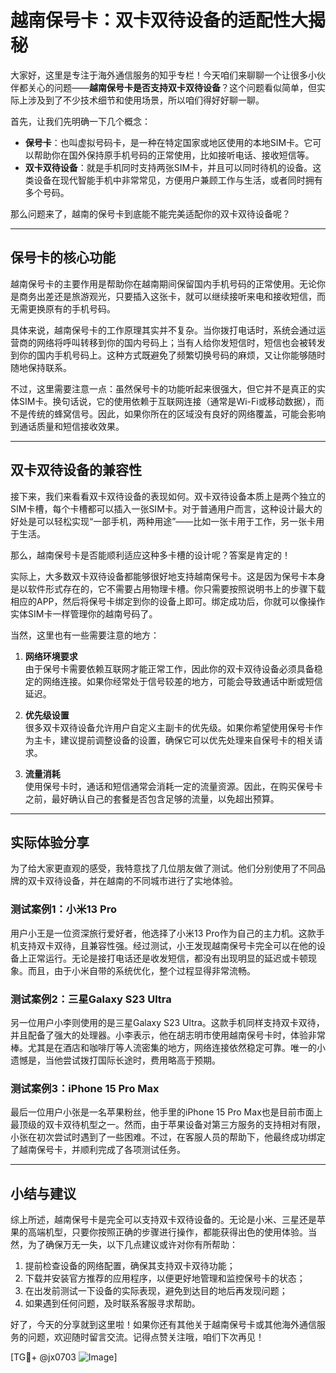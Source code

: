 # 越南保号卡：双卡双待设备的适配性大揭秘

大家好，这里是专注于海外通信服务的知乎专栏！今天咱们来聊聊一个让很多小伙伴都关心的问题——**越南保号卡是否支持双卡双待设备**？这个问题看似简单，但实际上涉及到了不少技术细节和使用场景，所以咱们得好好聊一聊。

首先，让我们先明确一下几个概念：

- **保号卡**：也叫虚拟号码卡，是一种在特定国家或地区使用的本地SIM卡。它可以帮助你在国外保持原手机号码的正常使用，比如接听电话、接收短信等。
- **双卡双待设备**：就是手机同时支持两张SIM卡，并且可以同时待机的设备。这类设备在现代智能手机中非常常见，方便用户兼顾工作与生活，或者同时拥有多个号码。

那么问题来了，越南的保号卡到底能不能完美适配你的双卡双待设备呢？

---

## 保号卡的核心功能

越南保号卡的主要作用是帮助你在越南期间保留国内手机号码的正常使用。无论你是商务出差还是旅游观光，只要插入这张卡，就可以继续接听来电和接收短信，而无需更换原有的手机号码。

具体来说，越南保号卡的工作原理其实并不复杂。当你拨打电话时，系统会通过运营商的网络将呼叫转移到你的国内号码上；当有人给你发短信时，短信也会被转发到你的国内手机号码上。这种方式既避免了频繁切换号码的麻烦，又让你能够随时随地保持联系。

不过，这里需要注意一点：虽然保号卡的功能听起来很强大，但它并不是真正的实体SIM卡。换句话说，它的使用依赖于互联网连接（通常是Wi-Fi或移动数据），而不是传统的蜂窝信号。因此，如果你所在的区域没有良好的网络覆盖，可能会影响到通话质量和短信接收效果。

---

## 双卡双待设备的兼容性

接下来，我们来看看双卡双待设备的表现如何。双卡双待设备本质上是两个独立的SIM卡槽，每个卡槽都可以插入一张SIM卡。对于普通用户而言，这种设计最大的好处是可以轻松实现“一部手机，两种用途”——比如一张卡用于工作，另一张卡用于生活。

那么，越南保号卡是否能顺利适应这种多卡槽的设计呢？答案是肯定的！

实际上，大多数双卡双待设备都能够很好地支持越南保号卡。这是因为保号卡本身是以软件形式存在的，它不需要占用物理卡槽。你只需要按照说明书上的步骤下载相应的APP，然后将保号卡绑定到你的设备上即可。绑定成功后，你就可以像操作实体SIM卡一样管理你的越南号码了。

当然，这里也有一些需要注意的地方：

1. **网络环境要求**  
   由于保号卡需要依赖互联网才能正常工作，因此你的双卡双待设备必须具备稳定的网络连接。如果你经常处于信号较差的地方，可能会导致通话中断或短信延迟。

2. **优先级设置**  
   很多双卡双待设备允许用户自定义主副卡的优先级。如果你希望使用保号卡作为主卡，建议提前调整设备的设置，确保它可以优先处理来自保号卡的相关请求。

3. **流量消耗**  
   使用保号卡时，通话和短信通常会消耗一定的流量资源。因此，在购买保号卡之前，最好确认自己的套餐是否包含足够的流量，以免超出预算。

---

## 实际体验分享

为了给大家更直观的感受，我特意找了几位朋友做了测试。他们分别使用了不同品牌的双卡双待设备，并在越南的不同城市进行了实地体验。

### 测试案例1：小米13 Pro
用户小王是一位资深旅行爱好者，他选择了小米13 Pro作为自己的主力机。这款手机支持双卡双待，且兼容性强。经过测试，小王发现越南保号卡完全可以在他的设备上正常运行。无论是接打电话还是收发短信，都没有出现明显的延迟或卡顿现象。而且，由于小米自带的系统优化，整个过程显得非常流畅。

### 测试案例2：三星Galaxy S23 Ultra
另一位用户小李则使用的是三星Galaxy S23 Ultra。这款手机同样支持双卡双待，并且配备了强大的处理器。小李表示，他在胡志明市使用越南保号卡时，体验非常棒。尤其是在酒店和咖啡厅等人流密集的地方，网络连接依然稳定可靠。唯一的小遗憾是，当他尝试拨打国际长途时，费用略高于预期。

### 测试案例3：iPhone 15 Pro Max
最后一位用户小张是一名苹果粉丝，他手里的iPhone 15 Pro Max也是目前市面上最顶级的双卡双待机型之一。然而，由于苹果设备对第三方服务的支持相对有限，小张在初次尝试时遇到了一些困难。不过，在客服人员的帮助下，他最终成功绑定了越南保号卡，并顺利完成了各项测试任务。

---

## 小结与建议

综上所述，越南保号卡是完全可以支持双卡双待设备的。无论是小米、三星还是苹果的高端机型，只要你按照正确的步骤进行操作，都能获得出色的使用体验。当然，为了确保万无一失，以下几点建议或许对你有所帮助：

1. 提前检查设备的网络配置，确保其支持双卡双待功能；
2. 下载并安装官方推荐的应用程序，以便更好地管理和监控保号卡的状态；
3. 在出发前测试一下设备的实际表现，避免到达目的地后再发现问题；
4. 如果遇到任何问题，及时联系客服寻求帮助。

好了，今天的分享就到这里啦！如果你还有其他关于越南保号卡或其他海外通信服务的问题，欢迎随时留言交流。记得点赞关注哦，咱们下次再见！

[TG💪+ @jx0703 ![Image](https://github.com/user-attachments/assets/dbca1d08-cadb-493c-b0ec-ad6f7a83f270)]